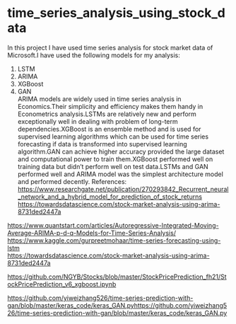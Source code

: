 # time_series_analysis_using_stock_data
In this project I have used time series analysis for stock market data of Microsoft.I have used the following models for my analysis:
1) LSTM
2) ARIMA
3) XGBoost  
4) GAN  
ARIMA models are widely used in time series analysis in Economics.Their simplicity and efficiency makes them handy in Econometrics analysis.LSTMs are relatively new and perform exceptionally well in dealing with problem of long-term dependencies.XGBoost is an ensemble method and is used for supervised learning algorithms which can be used for time series forecasting if data is transformed into supervised learning algorithm.GAN can achieve higher accuracy provided the large dataset and computational power to train them.XGBoost performed well on training data but didn’t perform well on test data.LSTMs and GAN performed well and ARIMA model was the simplest architecture model and performed decently.
References:  
https://www.researchgate.net/publication/270293842_Recurrent_neural_network_and_a_hybrid_model_for_prediction_of_stock_returns  
https://towardsdatascience.com/stock-market-analysis-using-arima-8731ded2447a  

https://www.quantstart.com/articles/Autoregressive-Integrated-Moving-Average-ARIMA-p-d-q-Models-for-Time-Series-Analysis/  
https://www.kaggle.com/gurpreetmohaar/time-series-forecasting-using-lstm  
https://towardsdatascience.com/stock-market-analysis-using-arima-8731ded2447a  

https://github.com/NGYB/Stocks/blob/master/StockPricePrediction_fh21/StockPricePrediction_v6_xgboost.ipynb  

https://github.com/yiweizhang526/time-series-prediction-with-gan/blob/master/keras_code/keras_GAN.pyhttps://github.com/yiweizhang526/time-series-prediction-with-gan/blob/master/keras_code/keras_GAN.py  

